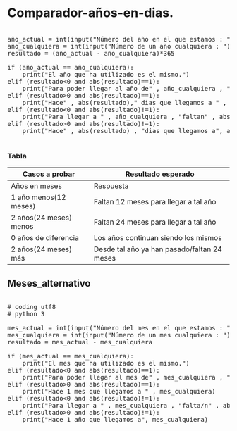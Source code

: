 # Comparador-años-en-dias.


<pre>

año_actual = int(input("Número del año en el que estamos : "))
año_cualquiera = int(input("Número de un año cualquiera : "))
resultado = (año_actual - año_cualquiera)*365

if (año_actual == año_cualquiera):
    print("El año que ha utilizado es el mismo.")
elif (resultado<0 and abs(resultado)==1):
    print("Para poder llegar al año de" , año_cualquiera , "faltan" , abs(resultado) , "dias")
elif (resultado>0 and abs(resultado)==1):
    print("Hace" , abs(resultado)," dias que llegamos a " , año_cualquiera)
elif (resultado<0 and abs(resultado)!=1):
    print("Para llegar a " , año_cualquiera , "faltan" , abs(resultado) , "dias")
elif (resultado>0 and abs(resultado)!=1):
    print("Hace" , abs(resultado) , "dias que llegamos a", año_cualquiera)
 	
</pre>


### Tabla


| Casos a probar | Resultado esperado |
| -------------- | ------------------ |
| Años en meses | Respuesta |
| 1 año menos(12 meses) | Faltan 12 meses para llegar a tal año |
| 2 años(24 meses) menos | Faltan 24 meses para llegar a tal año |
| 0 años de diferencia | Los años continuan siendo los mismos |
| 2 años(24 meses) más | Desde tal año ya han pasado/faltan 24 meses  |



## Meses_alternativo
<pre>

# coding utf8
# python 3

mes_actual = int(input("Número del mes en el que estamos : "))
mes_cualquiera = int(input("Número de un mes cualquiera : "))
resultado = mes_actual - mes_cualquiera

if (mes_actual == mes_cualquiera):
    print("El mes que ha utilizado es el mismo.")
elif (resultado<0 and abs(resultado)==1):
    print("Para poder llegar al mes de" , mes_cualquiera , "falta/n" , abs(resultado) , "mes/es")
elif (resultado>0 and abs(resultado)==1):
    print("Hace 1 mes que llegamos a " , mes_cualquiera)
elif (resultado<0 and abs(resultado)!=1):
    print("Para llegar a " , mes_cualquiera , "falta/n" , abs(resultado) , "mes/es ")
elif (resultado>0 and abs(resultado)!=1):
    print("Hace 1 año que llegamos a", mes_cualquiera)

</pre>
